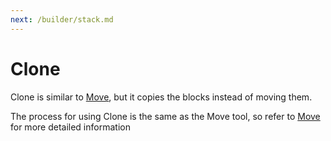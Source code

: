 ```yaml
---
next: /builder/stack.md
---
```


# Clone

Clone is similar to [Move](move.md), but it copies the blocks instead of moving them.

The process for using Clone is the same as the Move tool, so refer to [Move](move.md) for more detailed information
